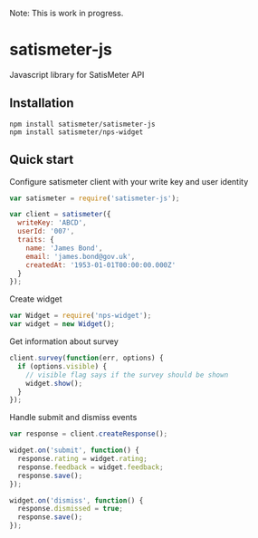 Note: This is work in progress.

# satismeter-js
Javascript library for SatisMeter API

## Installation

```
npm install satismeter/satismeter-js
npm install satismeter/nps-widget
```

## Quick start

Configure satismeter client with your write key and user identity
```js
var satismeter = require('satismeter-js');

var client = satismeter({
  writeKey: 'ABCD',
  userId: '007',
  traits: {
    name: 'James Bond',
    email: 'james.bond@gov.uk',
    createdAt: '1953-01-01T00:00:00.000Z'
  }
});
```
Create widget
```js
var Widget = require('nps-widget');
var widget = new Widget();
```

Get information about survey
```js
client.survey(function(err, options) {
  if (options.visible) {
    // visible flag says if the survey should be shown
    widget.show();
  }
});
```

Handle submit and dismiss events
```js
var response = client.createResponse();

widget.on('submit', function() {
  response.rating = widget.rating;
  response.feedback = widget.feedback;
  response.save();
});

widget.on('dismiss', function() {
  response.dismissed = true;
  response.save();
});
```
